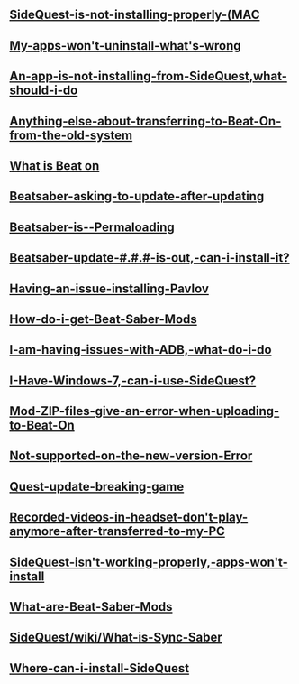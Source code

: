 [SideQuest-is-not-installing-properly-(MAC](https://github.com/the-expanse/SideQuest/wiki/(MAC)-SideQuest-is-not-installing-properly-(MAC))
----
[My-apps-won't-uninstall-what's-wrong](https://github.com/the-expanse/SideQuest/wiki/.My-apps-won't-uninstall-what's-wrong%3F)
----
[An-app-is-not-installing-from-SideQuest,what-should-i-do](https://github.com/the-expanse/SideQuest/wiki/An-app-is-not-installing-from-SideQuest,-what-should-i-do%3F)
----
[Anything-else-about-transferring-to-Beat-On-from-the-old-system](https://github.com/the-expanse/SideQuest/wiki/Anything-else-users-should-know-about-installing-Beat-On-from-the-old-system)
----
[What is Beat on](https://github.com/the-expanse/SideQuest/wiki/Beat-On,-What-is-that%3F)
----
[Beatsaber-asking-to-update-after-updating](https://github.com/the-expanse/SideQuest/wiki/Beatsaber-asking-to-update-after-updating%3F)
----
[Beatsaber-is--Permaloading](https://github.com/the-expanse/SideQuest/wiki/Beatsaber-is--Permaloading,-what-can-i-do-about-it%3F)
----
[Beatsaber-update-#.#.#-is-out,-can-i-install-it?](https://github.com/the-expanse/SideQuest/wiki/Beatsaber-update-%23.%23.%23-is-out,-can-i-install-it%3F)
----
[Having-an-issue-installing-Pavlov](https://github.com/the-expanse/SideQuest/wiki/having-an-issue-installing-Pavlov%3F)
----
[How-do-i-get-Beat-Saber-Mods](https://github.com/the-expanse/SideQuest/wiki/How-do-i-get-Beat-Saber-Mods%3F)
----
[I-am-having-issues-with-ADB,-what-do-i-do](https://github.com/the-expanse/SideQuest/wiki/I-am-having-issues-with-ADB,-what-do-i-do%3F)
----
[I-Have-Windows-7,-can-i-use-SideQuest?](https://github.com/the-expanse/SideQuest/wiki/I-Have-Windows-7,-can-i-use-SideQuest%3F)
----
[](https://github.com/the-expanse/SideQuest/wiki/I-want-to-create-or-install-Custom-sabers.)
----
[Mod-ZIP-files-give-an-error-when-uploading-to-Beat-On](https://github.com/the-expanse/SideQuest/wiki/Mod-ZIP-files-give-an-error-when-uploading-to-Beat-On)
----
[Not-supported-on-the-new-version-Error](https://github.com/the-expanse/SideQuest/wiki/Not-supported-on-the-new-version-Error.)
----
[Quest-update-breaking-game](https://github.com/the-expanse/SideQuest/wiki/Quest-update-breaking-games%3F)
----
[Recorded-videos-in-headset-don't-play-anymore-after-transferred-to-my-PC](https://github.com/the-expanse/SideQuest/wiki/Recorded-videos-in-headset-don't-play-anymore-after-transferred-to-my-PC.)
----
[SideQuest-isn't-working-properly,-apps-won't-install](https://github.com/the-expanse/SideQuest/wiki/SideQuest-isn't-working-properly,-apps-won't-install)
----
[What-are-Beat-Saber-Mods](https://github.com/the-expanse/SideQuest/wiki/What-are-Beat-Saber-Mods%3F)
----
[SideQuest/wiki/What-is-Sync-Saber](https://github.com/the-expanse/SideQuest/wiki/What-is-Sync-Saber)
----
[Where-can-i-install-SideQuest](https://github.com/the-expanse/SideQuest/wiki/Where-can-i-install-SideQuest%3F)
----